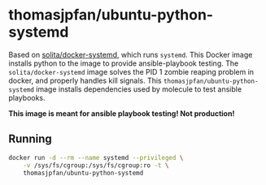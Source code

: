 # thomasjpfan/ubuntu-python-systemd

Based on [solita/docker-systemd](https://github.com/solita/docker-systemd), which runs `systemd`. This Docker image installs python to the image to provide ansible-playbook testing. The `solita/docker-systemd` image solves the PID 1 zombie reaping problem in docker, and properly handles kill signals. This `thomasjpfan/ubuntu-python-systemd` image installs dependencies used by molecule to test ansible playbooks.

**This image is meant for ansible playbook testing! Not production!**

## Running

```bash
docker run -d --rm --name systemd --privileged \
    -v /sys/fs/cgroup:/sys/fs/cgroup:ro -t \
    thomasjpfan/ubuntu-python-systemd
```
